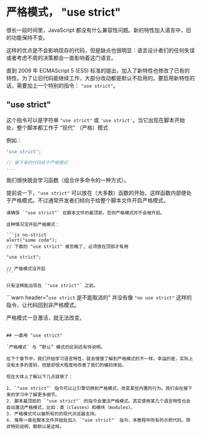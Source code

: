 # 严格模式， "use strict"

很长一段时间里，JavaScript 都没有什么兼容性问题。新的特性加入语言中，旧的功能保持不变。

这样的优点是不会影响现存的代码，但是缺点也很明显：语言设计者们的任何失误或者考虑不周的决策都会一直影响着这门语言。

直到 2009 年 ECMAScript 5 (ES5) 标准的提出，加入了新特性也修改了已有的特性。为了让旧代码能继续工作，大部分改动都是默认不启用的。要启用新特性的话，需要加上一个特别的指令： `"use strict"`。

## "use strict"

这个指令可以是字符串 `"use strict"` 或 `'use strict'`。当它出现在脚本开始处，整个脚本都工作于 “现代” （严格）模式

例如：

```js
"use strict";

// 接下来的代码处于严格模式
...
```

我们很快就会学习函数（组合许多命令的一种方式）。

提前说一下，`"use strict"` 可以放在（大多数）函数的开始，这样函数内部便处于严格模式。不过通常开发者们倾向于给整个脚本文件开启严格模式。

````warn header="确保 \"use strict\" 在最顶部"
请确保 `"use strict"` 在脚本文件的最顶部，否则严格模式并不会被开启。

这种情况没开启严格模式：

```js no-strict
alert("some code");
// 下面的 "use strict" 被忽略了, 必须放在顶部才有用

"use strict";

// 严格模式没开启
```

只有注释能出现在 `"use strict"` 之前。
````

```warn header="`use strict` 是不能取消的"
并没有像 `"no use strict"` 这样的指令，让代码回到非严格模式。

严格模式一旦激活，就无法改变。
```

## 一直用 "use strict"

`严格模式` 与 “默认” 模式的区别还有待说明。

在下个章节中，我们开始学习语言特性，就会慢慢了解到严格模式的不一样。幸运的是，实际上没有太多的差别，但是却很大程度地改善了我们的编码体验。

现在大体上了解以下几点就够了：

1. `"use strict"` 指令可以让引擎切换到严格模式，改变某些内置的行为。我们会在接下来的学习中了解更多细节。
2. 脚本最顶部的 `"use strict"` 的指令会激活严格模式。其实使用某几个语言特性也会自动激活严格模式，比如：类（classes）和模块（modules）。
3. 严格模式可以被所有的的现代浏览器支持。
4. 推荐一直在脚本文件开始处加入 `"use strict"` 指令，本教程中所有的示例代码，除非特别说明，都默认是这样。
